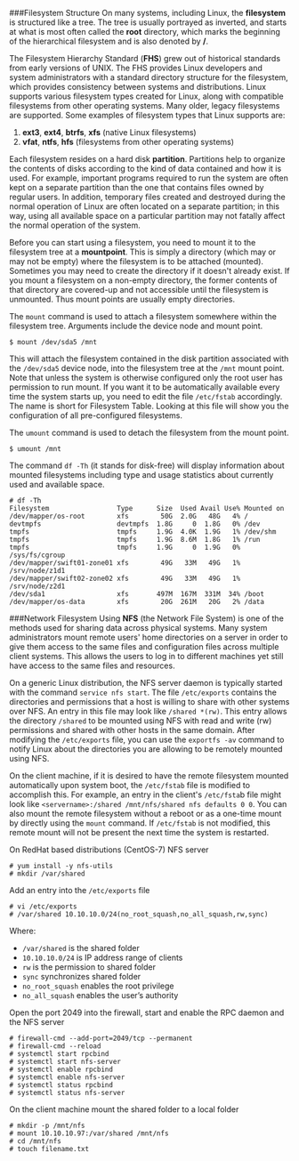 ###Filesystem Structure
On many systems, including Linux, the **filesystem** is structured like a tree. The tree is usually portrayed as inverted, and starts at what is most often called the **root** directory, which marks the beginning of the hierarchical filesystem and is also denoted by **/**.

The Filesystem Hierarchy Standard (**FHS**) grew out of historical standards from early versions of UNIX. The FHS provides Linux developers and system administrators with a standard directory structure for the filesystem, which provides consistency between systems and distributions. Linux supports various filesystem types created for Linux, along with compatible filesystems from other operating systems. Many older, legacy filesystems are supported. Some examples of filesystem types that Linux supports are:

1. **ext3**, **ext4**, **btrfs**, **xfs** (native Linux filesystems)
2. **vfat**, **ntfs**, **hfs** (filesystems from other operating systems)

Each filesystem resides on a hard disk **partition**. Partitions help to organize the contents of disks according to the kind of data contained and how it is used. For example, important programs required to run the system are often kept on a separate partition than the one that contains files owned by regular users. In addition, temporary files created and destroyed during the normal operation of Linux are often located on a separate partition; in this way, using all available space on a particular partition may not fatally affect the normal operation of the system.

Before you can start using a filesystem, you need to mount it to the filesystem tree at a **mountpoint**. This is simply a directory (which may or may not be empty) where the filesystem is to be attached (mounted). Sometimes you may need to create the directory if it doesn't already exist. If you mount a filesystem on a non-empty directory, the former contents of that directory are covered-up and not accessible until the filesystem is unmounted. Thus mount points are usually empty directories.

The ``mount`` command is used to attach a filesystem somewhere within the filesystem tree. Arguments include the device node and mount point.
```
$ mount /dev/sda5 /mnt
```
This will attach the filesystem contained in the disk partition associated with the ``/dev/sda5`` device node, into the filesystem tree at the ``/mnt`` mount point. Note that unless the system is otherwise configured only the root user has permission to run mount. If you want it to be automatically available every time the system starts up, you need to edit the file ``/etc/fstab`` accordingly. The name is short for Filesystem Table. Looking at this file will show you the configuration of all pre-configured filesystems.

The ``umount`` command is used to detach the filesystem from the mount point.
```
$ umount /mnt
```

The command ``df -Th`` (it stands for disk-free) will display information about mounted filesystems including type and usage statistics about currently used and available space.

```
# df -Th
Filesystem                 Type      Size  Used Avail Use% Mounted on
/dev/mapper/os-root        xfs        50G  2.0G   48G   4% /
devtmpfs                   devtmpfs  1.8G     0  1.8G   0% /dev
tmpfs                      tmpfs     1.9G  4.0K  1.9G   1% /dev/shm
tmpfs                      tmpfs     1.9G  8.6M  1.8G   1% /run
tmpfs                      tmpfs     1.9G     0  1.9G   0% /sys/fs/cgroup
/dev/mapper/swift01-zone01 xfs        49G   33M   49G   1% /srv/node/z1d1
/dev/mapper/swift02-zone02 xfs        49G   33M   49G   1% /srv/node/z2d1
/dev/sda1                  xfs       497M  167M  331M  34% /boot
/dev/mapper/os-data        xfs        20G  261M   20G   2% /data
```
###Network Filesystem
Using **NFS** (the Network File System) is one of the methods used for sharing data across physical systems. Many system administrators mount remote users' home directories on a server in order to give them access to the same files and configuration files across multiple client systems. This allows the users to log in to different machines yet still have access to the same files and resources.

On a generic Linux distribution, the NFS server daemon is typically started with the command ``service nfs start``. The file ``/etc/exports`` contains the directories and permissions that a host is willing to share with other systems over NFS. An entry in this file may look like ``/shared *(rw)``. This entry allows the directory ``/shared`` to be mounted using NFS with read and write (rw) permissions and shared with other hosts in the same domain. After modifying the ``/etc/exports`` file, you can use the ``exportfs -av`` command to notify Linux about the directories you are allowing to be remotely mounted using NFS.

On the client machine, if it is desired to have the remote filesystem mounted automatically upon system boot, the ``/etc/fstab`` file is modified to accomplish this. For example, an entry in the client's ``/etc/fsta``b file might look like ``<servername>:/shared /mnt/nfs/shared nfs defaults 0 0``. You can also mount the remote filesystem without a reboot or as a one-time mount by directly using the ``mount`` command. If ``/etc/fstab`` is not modified, this remote mount will not be present the next time the system is restarted.

On RedHat based distributions (CentOS-7) NFS server
```
# yum install -y nfs-utils
# mkdir /var/shared
```
Add an entry into the ``/etc/exports`` file
```
# vi /etc/exports
# /var/shared 10.10.10.0/24(no_root_squash,no_all_squash,rw,sync)
```
Where:
* ``/var/shared`` is the shared folder
* ``10.10.10.0/24`` is IP address range of clients
* ``rw`` is the permission to shared folder
* ``sync`` synchronizes shared folder
* ``no_root_squash`` enables the root privilege
* ``no_all_squash`` enables the user’s authority

Open the port 2049 into the firewall, start and enable the RPC daemon and the NFS server
```
# firewall-cmd --add-port=2049/tcp --permanent
# firewall-cmd --reload
# systemctl start rpcbind
# systemctl start nfs-server
# systemctl enable rpcbind
# systemctl enable nfs-server
# systemctl status rpcbind
# systemctl status nfs-server
```

On the client machine mount the shared folder to a local folder
```
# mkdir -p /mnt/nfs
# mount 10.10.10.97:/var/shared /mnt/nfs
# cd /mnt/nfs
# touch filename.txt
```
